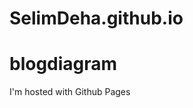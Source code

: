 # SelimDeha.github.io
<!DOCTYPE html>
<html>
<body>
<h1>blogdiagram</h1>
<p>I'm hosted with Github Pages</p>
</body>
</html>
